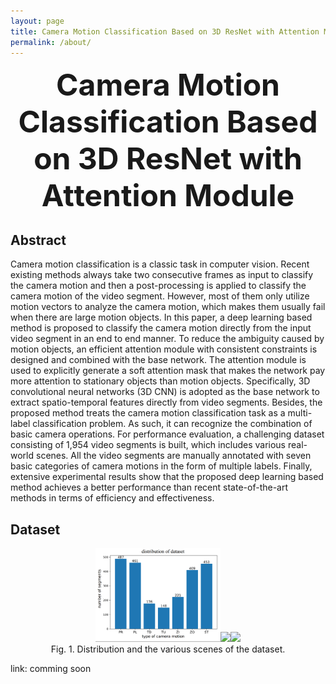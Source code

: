 ```yaml
---
layout: page
title: Camera Motion Classification Based on 3D ResNet with Attention Module
permalink: /about/
---
```


<div align='center' ><font size='15'><b>Camera Motion Classification Based on 3D ResNet with Attention Module</b></font></div>

## Abstract

Camera motion classification is a classic task in computer vision. Recent existing methods always take two consecutive frames as input to classify the camera motion and then a post-processing is applied to classify the camera motion of the video segment. However, most of them only utilize motion vectors to analyze the camera motion, which makes them usually fail when there are large motion objects. In this paper, a deep learning based method is proposed to classify the camera motion directly from the input video segment in an end to end manner. To reduce the ambiguity caused by motion objects, an efficient attention module with consistent constraints is designed and combined with the base network. The attention module is used to explicitly generate a soft attention mask that makes the network pay more attention to stationary objects than motion objects. Specifically, 3D convolutional neural networks (3D CNN) is adopted as the base network to extract spatio-temporal features directly from video segments. Besides, the proposed method treats the camera motion classification task as a multi-label classification problem. As such, it can recognize the combination of basic camera operations. For performance evaluation, a challenging dataset consisting of 1,954 video segments is built, which includes various real-world scenes. All the video segments are manually annotated with seven basic categories of camera motions in the form of multiple labels. Finally, extensive experimental results show that the proposed deep learning based method achieves a better performance than recent state-of-the-art methods in terms of efficiency and effectiveness.

## Dataset

<center class="half">
<img src="https://github.com/FunnyDragonK/cm.github.io/blob/gh-pages/pics/data_distribution_all.png" width="200"/><img src="https://github.com/FunnyDragonK/cm.github.io/blob/gh-pages/pics/cctv_news.png" width="200"/><img src="https://github.com/FunnyDragonK/cm.github.io/blob/gh-pages/pics/cctv_sports_channel.png" width="200"/>
</center>

<center>Fig. 1. Distribution and the various scenes of the dataset.</center>

link: comming soon

